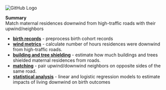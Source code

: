 ![GitHub Logo](/Images/Matching.jpg )

**Summary** <br>
Match maternal residences downwind from high-traffic roads with their upwind/neighbors

- **[birth records](https://github.com/larkinandy/LUR-NO2-Model/tree/master/birth%20records)** - preprocess birth cohort records <br>
- **[wind metrics](https://github.com/larkinandy/LUR-NO2-Model/tree/master/wind%20metrics)** - calculate number of hours residences were downwind from high-traffic roads.
- **[building and tree shielding](https://github.com/larkinandy/LUR-NO2-Model/tree/master/building%20and%20tree%20shielding)** - estimate how much buildings and trees shielded maternal residences from roads. <br>
- **[matching](https://github.com/larkinandy/LUR-NO2-Model/tree/master/matching)** - pair upwind/downwind neighbors on opposite sides of the same road. <br>
- **[statistical analysis](https://github.com/larkinandy/LUR-NO2-Model/tree/master/statistical%20analysis)** - linear and logistic regression models to estimate impacts of living downwind on birth outcomes <br>
